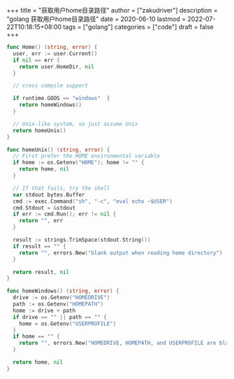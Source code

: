 +++
title = "获取用户home目录路径"
author = ["zakudriver"]
description = "golang 获取用户home目录路径"
date = 2020-06-10
lastmod = 2022-07-22T10:18:15+08:00
tags = ["golang"]
categories = ["code"]
draft = false
+++

```go
func Home() (string, error) {
  user, err := user.Current()
  if nil == err {
    return user.HomeDir, nil
  }

  // cross compile support

  if runtime.GOOS == "windows"  {
    return homeWindows()
  }

  // Unix-like system, so just assume Unix
  return homeUnix()
}

func homeUnix() (string, error) {
  // First prefer the HOME environmental variable
  if home := os.Getenv("HOME"); home != "" {
    return home, nil
  }

  // If that fails, try the shell
  var stdout bytes.Buffer
  cmd := exec.Command("sh", "-c", "eval echo ~$USER")
  cmd.Stdout = &stdout
  if err := cmd.Run(); err != nil {
    return "", err
  }

  result := strings.TrimSpace(stdout.String())
  if result == "" {
    return "", errors.New("blank output when reading home directory")
  }

  return result, nil
}

func homeWindows() (string, error) {
  drive := os.Getenv("HOMEDRIVE")
  path := os.Getenv("HOMEPATH")
  home := drive + path
  if drive == "" || path == "" {
    home = os.Getenv("USERPROFILE")
  }
  if home == "" {
    return "", errors.New("HOMEDRIVE, HOMEPATH, and USERPROFILE are blank")
  }

  return home, nil
}
```
